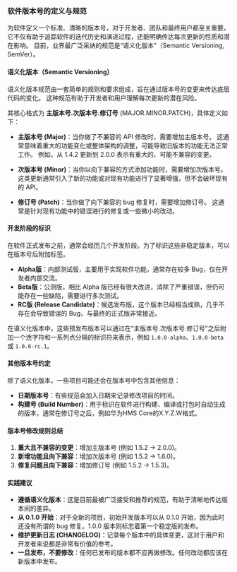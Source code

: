 ### 软件版本号的定义与规范

为软件定义一个标准、清晰的版本号，对于开发者、团队和最终用户都至关重要。它不仅有助于追踪软件的迭代历史和演进过程，还能明确传达每次更新的性质和潜在影响。 目前，业界最广泛采纳的规范是“语义化版本”（Semantic Versioning, SemVer）。

#### 语义化版本（Semantic Versioning）

语义化版本规范由一套简单的规则和要求组成，旨在通过版本号的变更来传达底层代码的变化。 这种规范有助于开发者和用户理解每次更新的潜在风险。

其核心格式为 **主版本号.次版本号.修订号** (MAJOR.MINOR.PATCH)，具体定义如下：

*   **主版本号 (Major)**：当你做了不兼容的 API 修改时，需要增加主版本号。 这通常意味着重大的功能变化或整体架构的调整，可能导致旧版本的功能无法正常工作。 例如，从 1.4.2 更新到 2.0.0 表示有重大的、可能不兼容的变更。

*   **次版本号 (Minor)**：当你以向下兼容的方式添加功能时，需要增加次版本号。 这类更新通常引入了新的功能或对现有功能进行了显著增强，但不会破坏现有的 API。

*   **修订号 (Patch)**：当你做了向下兼容的 bug 修复时，需要增加修订号。 这通常是针对现有功能中的错误进行的修复或一些微小的改动。

#### 开发阶段的标识

在软件正式发布之前，通常会经历几个开发阶段。为了标识这些非稳定版本，可以在版本号后附加标签。

*   **Alpha版**：内部测试版，主要用于实现软件功能，通常存在较多 Bug，仅在开发者内部交流。
*   **Beta版**：公测版，相比 Alpha 版已经有很大改进，消除了严重错误，但仍可能存在一些缺陷，需要进行多次测试。
*   **RC版 (Release Candidate)**：候选发布版，这个版本已经相当成熟，几乎不存在会导致错误的 Bug，与最终的正式版非常接近。

在语义化版本中，这些预发布版本可以通过在“主版本号.次版本号.修订号”之后附加一个连字符和一系列点分隔的标识符来表示，例如 `1.0.0-alpha`、`1.0.0-beta` 或 `1.0.0-rc.1`。

#### 其他版本号约定

除了语义化版本，一些项目可能还会在版本号中包含其他信息：

*   **日期版本号**：有些规范会加入日期来记录修改项目的时间。
*   **构建号 (Build Number)**：用于标识在软件进行构建、编译或打包时自动生成的版本，通常在修订号之后，例如华为HMS Core的X.Y.Z.W格式。

#### 版本号修改规则总结

1.  **重大且不兼容的变更**：增加主版本号 (例如 1.5.2 -> 2.0.0)。
2.  **新增功能且向下兼容**：增加次版本号 (例如 1.5.2 -> 1.6.0)。
3.  **修复问题且向下兼容**：增加修订号 (例如 1.5.2 -> 1.5.3)。

#### 实践建议

*   **遵循语义化版本**：这是目前最被广泛接受和推荐的规范，有助于清晰地传达版本间的差异。
*   **从 0.1.0 开始**：对于全新的项目，初始开发版本可以从 0.1.0 开始，因为此时还没有所谓的 bug 修复。1.0.0 版本则标志着第一个稳定版的发布。
*   **维护更新日志 (CHANGELOG)**：记录每个版本中的具体变更，这对于用户和开发者来说都是非常有价值的参考。
*   **一旦发布，不要修改**：任何已发布的版本都不应再做修改。任何改动都应该在新版本中发布。